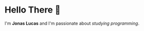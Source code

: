 # Hello There :vulcan_salute:

I'm **Jonas Lucas** and I'm passionate about *studying programming*.
